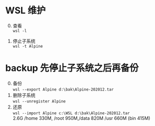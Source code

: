 # WSL 维护

0. 查看  
   `wsl -l`

1. 停止子系统  
   `wsl -t Alpine`

# backup 先停止子系统之后再备份

0. 备份  
   `wsl --export Alpine d:\bak\Alpine-202012.tar`
1. 删除子系统  
   `wsl --unregister Alpine`
2. 还原  
   `wsl --import Alpine c:\WSL d:\bak\Alpine-202012.tar`  
   2.6G /home 330M, /root 950M,/data 820M /usr 660M (bin 415M)

